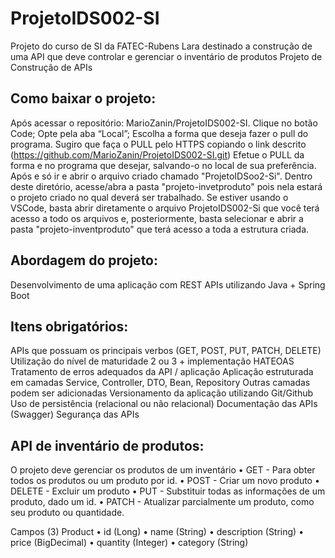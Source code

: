 # ProjetoIDS002-SI
Projeto do curso de SI da FATEC-Rubens Lara destinado a construção de uma API  que deve controlar e gerenciar o inventário de produtos 
Projeto de Construção de APIs

## Como baixar o projeto:
Após acessar o repositório: MarioZanin/ProjetoIDS002-SI.
Clique no botão Code;
Opte pela aba “Local”;
Escolha a forma que deseja fazer o pull do programa. 
Sugiro que faça o PULL pelo HTTPS copiando o link descrito (https://github.com/MarioZanin/ProjetoIDS002-SI.git)
Efetue o PULL da forma e no programa que desejar, salvando-o no local de sua preferência.
Após e só ir e abrir o arquivo criado chamado "ProjetoIDSoo2-Si".
Dentro deste diretório, acesse/abra a pasta "projeto-invetproduto" pois nela estará o projeto criado no qual deverá ser trabalhado.
Se estiver usando o VSCode, basta abrir diretamente o arquivo ProjetoIDS002-Si que você terá acesso a todo os arquivos e, posteriormente, basta selecionar e abrir a pasta "projeto-inventproduto" que terá acesso a toda a estrutura criada.  

## Abordagem do projeto:
Desenvolvimento de uma aplicação com REST APIs utilizando Java + Spring Boot

## Itens obrigatórios:
APIs que possuam os principais verbos (GET, POST, PUT, PATCH, DELETE)
Utilização do nível de maturidade 2 ou 3 + implementação HATEOAS
Tratamento de erros adequados da API / aplicação
Aplicação estruturada em camadas
Service, Controller, DTO, Bean, Repository
Outras camadas podem ser adicionadas
Versionamento da aplicação utilizando Git/Github
Uso de persistência (relacional ou não relacional)
Documentação das APIs (Swagger)
Segurança das APIs

## API de inventário de produtos:
O projeto deve gerenciar os produtos de um inventário
•	GET - Para obter todos os produtos ou um produto por id.
•	POST - Criar um novo produto
•	DELETE - Excluir um produto
•	PUT - Substituir todas as informações de um produto, dado um id.
•	PATCH - Atualizar parcialmente um produto, como seu produto ou quantidade.

Campos (3)
Product
•	id (Long)
•	name (String)
•	description (String)
•	price (BigDecimal)
•	quantity (Integer)
•	category (String)

